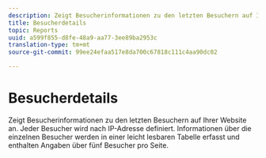 ```yaml
---
description: Zeigt Besucherinformationen zu den letzten Besuchern auf Ihrer Website an. Jeder Besucher wird nach IP-Adresse definiert. Informationen über die einzelnen Besucher werden in einer leicht lesbaren Tabelle erfasst und enthalten Angaben über fünf Besucher pro Seite.
title: Besucherdetails
topic: Reports
uuid: a599f855-d8fe-48a9-aa77-3ee89ba2953c
translation-type: tm+mt
source-git-commit: 99ee24efaa517e8da700c67818c111c4aa90dc02

---
```



# Besucherdetails

Zeigt Besucherinformationen zu den letzten Besuchern auf Ihrer Website an. Jeder Besucher wird nach IP-Adresse definiert. Informationen über die einzelnen Besucher werden in einer leicht lesbaren Tabelle erfasst und enthalten Angaben über fünf Besucher pro Seite.

